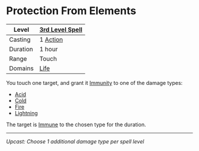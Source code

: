 # Protection From Elements

| Level    | [3rd Level Spell](3rd%20Level%20Spells.md)        |
| -------- | --------------------------------------------------- |
| Casting  | 1 [Action](../../../../Game%20Procedures/Core%20Procedures/Action.md) |
| Duration | 1 hour                                              |
| Range    | Touch                                               |
| Domains  | [Life](../../Spell%20Domains/Life.md)            |

You touch one target, and grant it [Immunity](../../../../Game%20Procedures/Conditions/Immune.md) to one of the damage types:

- [Acid](../../../../Game%20Procedures/Combat/Damage%20Types/Acid.md)
- [Cold](../../../../Game%20Procedures/Combat/Damage%20Types/Cold.md)
- [Fire](../../../../Game%20Procedures/Combat/Damage%20Types/Fire.md)
- [Lightning](../../../../Game%20Procedures/Combat/Damage%20Types/Lightning.md)

The target is [Immune](../../../../Game%20Procedures/Conditions/Immune.md) to the chosen type for the duration.

---
*Upcast: Choose 1 additional damage type per spell level*
